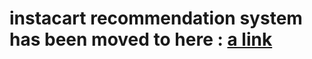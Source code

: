 # instacart recommendation system has been moved to here : [a link](https://github.com/raam01/instacart-recommendation-system)
